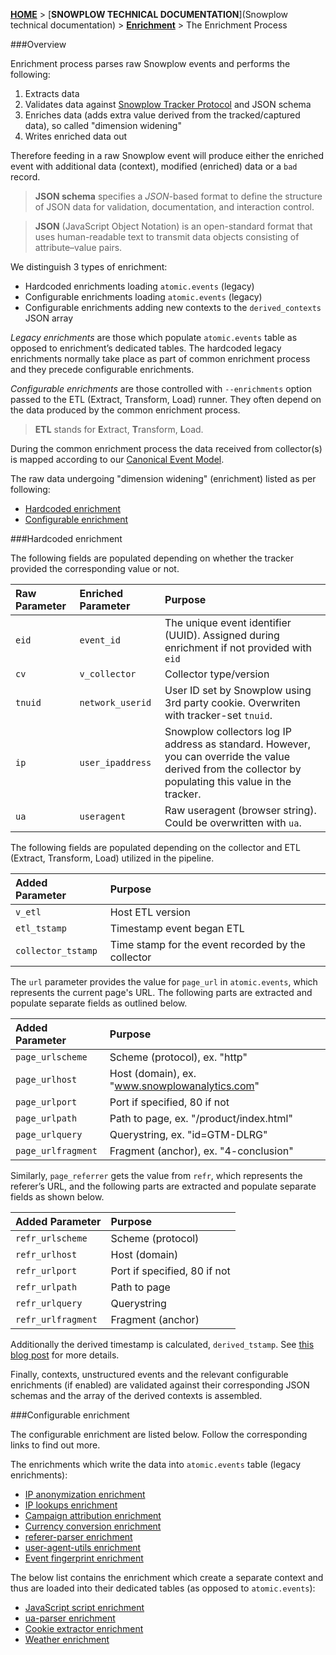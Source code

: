 [**HOME**](Home) > [**SNOWPLOW TECHNICAL DOCUMENTATION**](Snowplow technical documentation) > [**Enrichment**](Enrichment) > The Enrichment Process

###Overview

Enrichment process parses raw Snowplow events and performs the following:
 
1. Extracts data
2. Validates data against [Snowplow Tracker Protocol](snowplow-tracker-protocol) and JSON schema
3. Enriches data (adds extra value derived from the tracked/captured data), so called "dimension widening"
4. Writes enriched data out

Therefore feeding in a raw Snowplow event will produce either the enriched event with additional data (context), modified (enriched) data or a `bad` record.

> **JSON schema** specifies a *JSON*-based format to define the structure of JSON data for validation, documentation, and interaction control. 

> **JSON** (JavaScript Object Notation) is an open-standard format that uses human-readable text to transmit data objects consisting of attribute–value pairs.

We distinguish 3 types of enrichment:
 
- Hardcoded enrichments loading `atomic.events` (legacy)
- Configurable enrichments loading `atomic.events` (legacy)
- Configurable enrichments adding new contexts to the `derived_contexts` JSON array

*Legacy enrichments* are those which populate `atomic.events` table as opposed to enrichment’s dedicated tables. The hardcoded legacy enrichments normally take place as part of common enrichment process and they precede configurable enrichments.

*Configurable enrichments* are those controlled with `--enrichments` option passed to the ETL (Extract, Transform, Load) runner. They often depend on the data produced by the common enrichment process.

> **ETL** stands for **E**xtract, **T**ransform, **L**oad.

During the common enrichment process the data received from collector(s) is mapped according to our [Canonical Event Model](canonical-event-model).

The raw data undergoing "dimension widening" (enrichment) listed as per following:
 
- [Hardcoded enrichment](#hardcoded-enrichment)
- [Configurable enrichment](#configurable-enrichment)

<a name="hardcoded-enrichment" />
###Hardcoded enrichment

The following fields are populated depending on whether the tracker provided the corresponding value or not.

Raw Parameter | Enriched Parameter | Purpose
:---|:---|:---
`eid` | `event_id` | The unique event identifier (UUID). Assigned during enrichment if not provided with `eid`
`cv` | `v_collector` | Collector type/version
`tnuid` | `network_userid` | User ID set by Snowplow using 3rd party cookie. Overwriten with tracker-set `tnuid`.
`ip` | `user_ipaddress` | Snowplow collectors log IP address as standard. However, you can override the value derived from the collector by populating this value in the tracker.
`ua` | `useragent` | Raw useragent (browser string). Could be overwritten with `ua`.

The following fields are populated depending on the collector and ETL (Extract, Transform, Load) utilized in the pipeline.

Added Parameter | Purpose
:---|:---
`v_etl` | Host ETL version
`etl_tstamp` | Timestamp event began ETL
`collector_tstamp` | Time stamp for the event recorded by the collector

The `url` parameter provides the value for `page_url` in `atomic.events`, which represents the current page's URL. The following parts are extracted and populate separate fields as outlined below.

Added Parameter | Purpose
:---|:---
`page_urlscheme` | Scheme (protocol), ex. "http"
`page_urlhost` | Host (domain), ex. "www.snowplowanalytics.com"
`page_urlport` | Port if specified, 80 if not
`page_urlpath` | Path to page, ex. "/product/index.html"
`page_urlquery` | Querystring, ex. "id=GTM-DLRG"
`page_urlfragment` | Fragment (anchor), ex. "4-conclusion"

Similarly, `page_referrer` gets the value from `refr`, which represents the referer’s URL, and the following parts are extracted and populate separate fields as shown below.

Added Parameter | Purpose
:---|:---
`refr_urlscheme` | Scheme (protocol)
`refr_urlhost` | Host (domain)
`refr_urlport` | Port if specified, 80 if not
`refr_urlpath` | Path to page
`refr_urlquery` | Querystring 
`refr_urlfragment` | Fragment (anchor)

Additionally the derived timestamp is calculated, `derived_tstamp`. See [this blog post](http://snowplowanalytics.com/blog/2015/09/15/improving-snowplows-understanding-of-time/) for more details.
 
Finally, contexts, unstructured events and the relevant configurable enrichments (if enabled) are validated against their corresponding JSON schemas and the array of the derived contexts is assembled.

<a name="configurable-enrichment" />
###Configurable enrichment

The configurable enrichment are listed below. Follow the corresponding links to find out more.
 
The enrichments which write the data into `atomic.events` table (legacy enrichments):

- [IP anonymization enrichment](IP-anonymization-enrichment)
- [IP lookups enrichment](IP-lookups-enrichment)
- [Campaign attribution enrichment](Campaign-attribution-enrichment)
- [Currency conversion enrichment](Currency-conversion-enrichment)
- [referer-parser enrichment](referer-parser-enrichment)
- [user-agent-utils enrichment](user-agent-utils-enrichment)
- [Event fingerprint enrichment](Event-fingerprint-enrichment)

The below list contains the enrichment which create a separate context and thus are loaded into their dedicated tables (as opposed to `atomic.events`):

- [JavaScript script enrichment](JavaScript-script-enrichment)
- [ua-parser enrichment](ua-parser-enrichment)
- [Cookie extractor enrichment](Cookie-extractor-enrichment)
- [Weather enrichment](Weather-enrichment)
